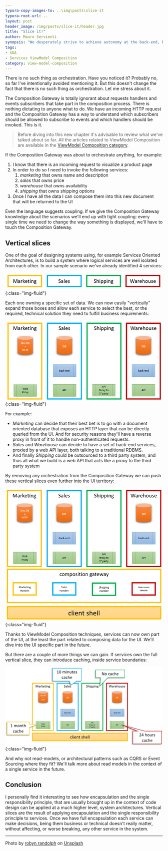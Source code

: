 ```yaml
---
typora-copy-images-to: ..\img\posts\slice-it
typora-root-url: ..
layout: post
header_image: /img/posts/slice-it/header.jpg
title: "Slice it!"
author: Mauro Servienti
synopsis: "We desperately strive to achieve autonomy at the back-end, but rarely think about the front-end. Using ViewModel Composition techniques we can achieve autonomy at the front-end as well. It's important to understand why there shouldn't be such a thing as orchestration."
tags:
- SOA
- Services ViewModel Composition
category: view-model-composition
---
```


There is no such thing as orchestration. Have you noticed it? Probably no, so far I've intentionally avoided mentioning it. But this doesn't change the fact that there is no such thing as orchestration. Let me stress about it.

The Composition Gateway is totally ignorant about requests handlers and events subscribers that take part in the composition process. There is nothing dictating to anyone what to do. We have an incoming HTTP request and the Composition Gateway has a way to understand which subscribers should be allowed to subscribe to events and which handlers should be invoked. This is it.

> Before diving into this new chapter it's advisable to review what we've talked about so far. All the articles related to ViewModel Composition are available in the [ViewModel Composition category](/categories/view-model-composition.html).

If the Composition Gateway was about to orchestrate anything, for example:

1. I know that there is an incoming request to visualize a product page
2. In order to do so I need to invoke the following services:
   1. *marketing* that owns name and description
   2. *sales* that owns price
   3. *warehouse* that owns availability
   4. *shipping* that owns shipping options
3. Once I have all the data I can compose them into this new document that will be returned to the UI

Even the language suggests coupling. If we give the Composition Gateway knowledge about the scenarios we'll end up with tight coupling: every single time we need to change the way something is displayed, we'll have to touch the Composition Gateway.

## Vertical slices

One of the goal of designing systems using, for example Services Oriented Architectures, is to build a system where logical services are well isolated from each other. In our sample scenario we've already identified 4 services:

![1554816278658](/img/posts/slice-it/1554816278658.png){:class="img-fluid"}

Each one owning a specific set of data. We can now easily "vertically" expand those boxes and allow each service to select the best, or the required, technical solution they need to fulfill business requirements:

![1554820440408](/img/posts/slice-it/1554820440408.png){:class="img-fluid"}

For example:

* *Marketing* can decide that their best bet is to go with a document oriented database that exposes an HTTP layer that can be directly queried from the UI. And for security reasons they'll have a reverse proxy in front of it to handle non-authenticated requests.
* *Sales* and *Warehouse* can decide to have a set of back-end services, proxied by a web API layer, both talking to a traditional RDBMS.
* And finally *Shipping* could be outsourced to a third party system, and thus all what we build is a web API that acts like a proxy to the third party system

By removing any orchestration from the Composition Gateway we can push these vertical slices even further into the UI territory:

![1554820929840](/img/posts/slice-it/1554820929840.png){:class="img-fluid"}

Thanks to ViewModel Composition techniques, services can now own part of the UI, at the least the part related to composing data for the UI. We'll dive into the UI specific part in the future.

But there are a couple of more things we can gain. If services own the full vertical slice, they can introduce caching, inside service boundaries:

![1554821193620](/img/posts/slice-it/1554821193620.png){:class="img-fluid"}

And why not read-models, or architectural patterns such as CQRS or Event Sourcing where they fit? We'll talk more about read models in the context of a single service in the future.

## Conclusion

I personally find it interesting to see how encapsulation and the single responsibility principle, that are usually brought up in the context of code design can be applied at a much higher level, system architectures. Vertical slices are the result of applying encapsulation and the single responsibility principle to services. Once we have full encapsulation each service can make decisions, being them business or technical doesn't really matter, without affecting, or worse breaking, any other service in the system.

---

Photo by [robyn randolph](https://unsplash.com/photos/kSYWR4iatNk?utm_source=unsplash&utm_medium=referral&utm_content=creditCopyText) on [Unsplash](https://unsplash.com/search/photos/slice?utm_source=unsplash&utm_medium=referral&utm_content=creditCopyText)